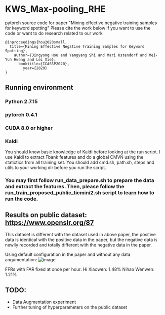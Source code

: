 # KWS_Max-pooling_RHE
pytorch source code for paper "Mining effective negative training samples for keyword spotting"
Please cite the work below if you want to use the code or want to do research related to our work

```
@inproceedings{hou2020small,
  title={Mining Effective Negative Training Samples for Keyword Spotting},
    author={Jingyong Hou and Yangyang Shi and Mari Ostendorf and Mei-Yuh Hwang and Lei Xie},
      booktitle={ICASSP2020},
        year={2020}
}
```

## Running environment
### Python 2.7.15
### pytorch 0.4.1
### CUDA 8.0 or higher
### Kaldi
You should know basic knowledge of Kaldi before looking at the run script. I use Kaldi to extract Fbank features and do a global CMVN using the statictics from all training set. You should add cmd.sh, path.sh, steps and utils to your working dir before you run the script.

### You may first follow run_data_prepare.sh to prepare the data and extract the features. Then, please follow the run_train_proposed_public_ticmini2.sh script to learn how to run the code.

## Results on public dataset: https://www.openslr.org/87 
This dataset is different with the dataset used in above paper, the positive data is identical with the positive data in the paper, but the negative data is newlly recorded and totally different with the negative data in the paper.

Using default configuration in the paper and without any data angumentation:
![image](https://github.com/jingyonghou/KWS_Max-pooling_RHE/blob/master/det_curves/gru_rhe.png)

FFRs with FAR fixed at once per hour:
Hi Xiaowen: 1.48%
Nihao Wenwen: 1.21%  
## TODO: 
* Data Augmentation experiment
* Further tuning of hyperparameters on the public dataset

